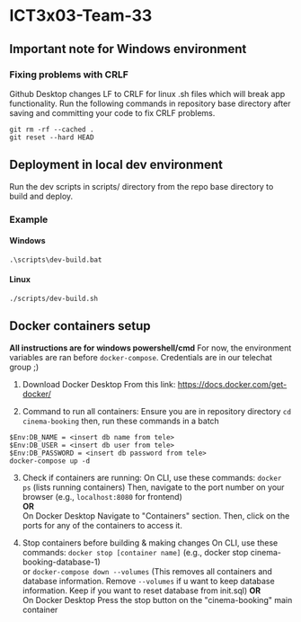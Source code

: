 # ICT3x03-Team-33
## Important note for Windows environment
### Fixing problems with CRLF
Github Desktop changes LF to CRLF for linux .sh files which will break app functionality. Run the following commands in repository base directory after saving and committing your code to fix CRLF problems.
```
git rm -rf --cached .
git reset --hard HEAD
```

## Deployment in local dev environment
Run the dev scripts in scripts/ directory from the repo base directory to build and deploy.

### Example
#### Windows
```.\scripts\dev-build.bat```
#### Linux
```./scripts/dev-build.sh```

## Docker containers setup
**All instructions are for windows powershell/cmd**
For now, the environment variables are ran before `docker-compose`. Credentials are in our telechat group ;)
1. Download Docker Desktop
From this link: https://docs.docker.com/get-docker/

2. Command to run all containers:
Ensure you are in repository directory `cd cinema-booking` 
then, run these commands in a batch

```
$Env:DB_NAME = <insert db name from tele>
$Env:DB_USER = <insert db user from tele>
$Env:DB_PASSWORD = <insert db password from tele>
docker-compose up -d
```

3. Check if containers are running:
On CLI, use these commands:
`docker ps` (lists running containers)
Then, navigate to the port number on your browser (e.g., `localhost:8080` for frontend)\
**OR** \
On Docker Desktop
Navigate to "Containers" section. Then, click on the ports for any of the containers to access it.

4. Stop containers before building & making changes
On CLI, use these commands:
`docker stop [container name]` (e.g., docker stop cinema-booking-database-1)\
or
`docker-compose down --volumes` (This removes all containers and database information. Remove `--volumes` if u want to keep database information. Keep if you want to reset database from init.sql) 
**OR** \
On Docker Desktop
Press the stop button on the "cinema-booking" main container
